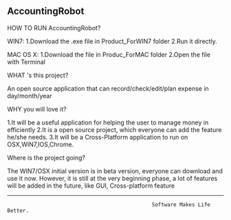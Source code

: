 AccountingRobot
---------------------------------------------------------------------------

HOW TO RUN AccountingRobot?

WIN7: 
1.Download the .exe file in Product_ForWIN7 folder
2.Run it directly.

MAC OS X:
1.Download the file in Produc_ForMAC folder
2.Open the file with Terminal 



WHAT 's this project?

An open source application that can record/check/edit/plan expense in day/month/year


WHY you will love it?

1.It will be a useful application for helping the user to manage money in efficiently 
2.It is a open source project, which everyone can add the feature he/she needs.
3.It will be a Cross-Platform application to run on OSX,WIN7,IOS,Chrome.


Where is the project going?

The WIN7/OSX initial version is in beta version, everyone can download and use it now.
However, it is still at the very beginning phase, a lot of features will be added in the future, like GUI, Cross-platform feature


-----------------------------------------------------------------------
                                                   Software Makes Life Better.                                


